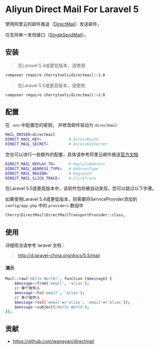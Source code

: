 # Aliyun Direct Mail For Laravel 5

使用阿里云的邮件推送（[DirectMail](https://www.aliyun.com/product/directmail)）发送邮件，

仅支持单一发信接口（[SingleSendMail](https://help.aliyun.com/document_detail/29444.html?spm=5176.doc29435.2.3.pHDCrc)）。

## 安装

> 在Laravel 5.4或更低版本，请使用

```bash
composer require cherrytools/directmail:~1.0
```

> 在Laravel 5.5或更高版本，请使用

```bash
composer require cherrytools/directmail:~2.0
```


## 配置

在 `.env` 中配置您的密钥， 并修改邮件驱动为 `directmail`
```bash
MAIL_DRIVER=directmail
DIRECT_MAIL_KEY=            # AccessKeyId
DIRECT_MAIL_SECRET=         # AccessKeySecret
```

您也可以进行一些额外的配置，具体请参考阿里云邮件推送[官方文档](https://help.aliyun.com/document_detail/29444.html?spm=5176.doc29435.2.3.pHDCrc)
```bash
DIRECT_MAIL_REPLAY_TO=      # ReplyToAddress
DIRECT_MAIL_ADDRESS_TYPE=   # AddressType
DIRECT_MAIL_REGION=         # RegionId
DIRECT_MAIL_CLICK_TRACE=    # ClickTrace
```
在Laravel 5.5或更高版本中，该软件包将被自动发现，您可以跳过以下步骤。

如果使用Laravel 5.4或更低版本，则需要将ServiceProvider添加到 `config/app.php` 中的 `providers` 数组中
```bash
Cherry\DirectMail\DirectMailTransportProvider::class,
```

## 使用

详细用法请参考 laravel 文档： 

> <http://d.laravel-china.org/docs/5.5/mail>

#### 演示
```bash
Mail::raw('Hello World!', function ($message) {
    $message->from('email', 'alias');
    // 单个收件人
    $message->to('email', 'alias');
    // 多个收件人
    $message->to(['email'=>'alias', 'email'=>'alias']);
    $message->subject('Hello World');
});
```

## 贡献

- <https://github.com/wangyan/directmail>
